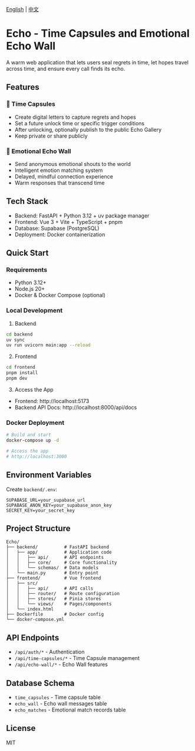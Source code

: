 [English](README-EN.md) | [中文](README.md)

# Echo - Time Capsules and Emotional Echo Wall

A warm web application that lets users seal regrets in time, let hopes travel across time, and ensure every call finds its echo.

## Features

### 🎯 Time Capsules
- Create digital letters to capture regrets and hopes
- Set a future unlock time or specific trigger conditions
- After unlocking, optionally publish to the public Echo Gallery
- Keep private or share publicly

### 🌊 Emotional Echo Wall
- Send anonymous emotional shouts to the world
- Intelligent emotion matching system
- Delayed, mindful connection experience
- Warm responses that transcend time

## Tech Stack

- Backend: FastAPI + Python 3.12 + uv package manager
- Frontend: Vue 3 + Vite + TypeScript + pnpm
- Database: Supabase (PostgreSQL)
- Deployment: Docker containerization

## Quick Start

### Requirements
- Python 3.12+
- Node.js 20+
- Docker & Docker Compose (optional)

### Local Development

1. Backend
```bash
cd backend
uv sync
uv run uvicorn main:app --reload
```

2. Frontend
```bash
cd frontend
pnpm install
pnpm dev
```

3. Access the App
- Frontend: http://localhost:5173
- Backend API Docs: http://localhost:8000/api/docs

### Docker Deployment

```bash
# Build and start
docker-compose up -d

# Access the app
# http://localhost:3000
```

## Environment Variables

Create `backend/.env`:
```env
SUPABASE_URL=your_supabase_url
SUPABASE_ANON_KEY=your_supabase_anon_key
SECRET_KEY=your_secret_key
```

## Project Structure

```
Echo/
├── backend/          # FastAPI backend
│   ├── app/          # Application code
│   │   ├── api/      # API endpoints
│   │   ├── core/     # Core functionality
│   │   └── schemas/  # Data models
│   └── main.py       # Entry point
├── frontend/         # Vue frontend
│   ├── src/
│   │   ├── api/      # API calls
│   │   ├── router/   # Route configuration
│   │   ├── stores/   # Pinia stores
│   │   └── views/    # Pages/components
│   └── index.html
├── Dockerfile        # Docker config
└── docker-compose.yml
```

## API Endpoints

- `/api/auth/*` - Authentication
- `/api/time-capsules/*` - Time Capsule management
- `/api/echo-wall/*` - Echo Wall features

## Database Schema

- `time_capsules` - Time capsule table
- `echo_wall` - Echo wall messages table
- `echo_matches` - Emotional match records table

## License

MIT
